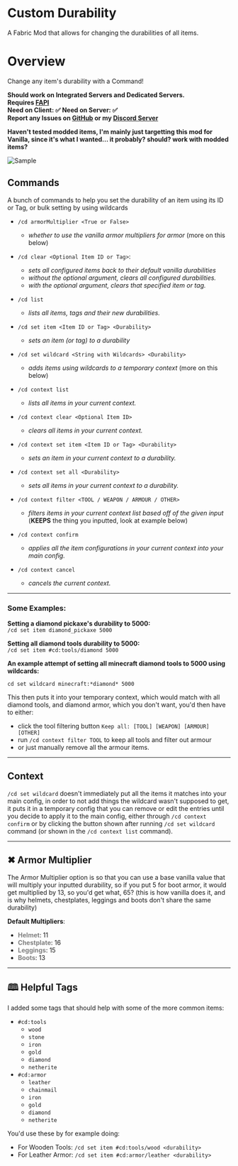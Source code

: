 #  Custom Durability
A Fabric Mod that allows for changing the durabilities of all items.

# Overview
Change any item's durability with a Command!

**Should work on Integrated Servers and Dedicated Servers.**\
**Requires [FAPI](${fabric})**\
**Need on Client: ✅  Need on Server: ✅**\
**Report any Issues on [GitHub](https://github.com/GravityCY/CustomDurability/issues) or my [Discord Server](https://discord.gg/k6SEKxDbpF)**

**Haven't tested modded items, I'm mainly just targetting this mod for Vanilla, since it's what I wanted... it probably? should? work with modded items?**

![Sample](https://i.imgur.com/EcObE6G.png)

## Commands
A bunch of commands to help you set the durability of an item using its ID or Tag, or bulk setting by using wildcards
- `/cd armorMultiplier <True or False>`
  - _whether to use the vanilla armor multipliers for armor_ (more on this below)
- `/cd clear <Optional Item ID or Tag>`: 
  - _sets all configured items back to their default vanilla durabilities_ 
  - _without the optional argument, clears all configured durabilities._
  - _with the optional argument, clears that specified item or tag._
- `/cd list`
  - *lists all items, tags and their new durabilities.*


- `/cd set item <Item ID or Tag> <Durability>`
  - *sets an item (or tag) to a durability*
- `/cd set wildcard <String with Wildcards> <Durability>` 
  - *adds items using wildcards to a temporary context* (more on this below)


- `/cd context list`
  - *lists all items in your current context.*
- `/cd context clear <Optional Item ID>`
  - *clears all items in your current context.*
- `/cd context set item <Item ID or Tag> <Durability>`
  - *sets an item in your current context to a durability.*
- `/cd context set all <Durability>`
  - *sets all items in your current context to a durability.*
- `/cd context filter <TOOL / WEAPON / ARMOUR / OTHER>`
  - *filters items in your current context list based off of the given input* (**KEEPS** the thing you inputted, look at example below) 
- `/cd context confirm`
  - *applies all the item configurations in your current context into your main config.*
- `/cd context cancel`
  - *cancels the current context.*

---

### Some Examples:

**Setting a diamond pickaxe's durability to 5000:**\
`/cd set item diamond_pickaxe 5000`

**Setting all diamond tools durability to 5000:**\
`/cd set item #cd:tools/diamond 5000`

**An example attempt of setting all minecraft diamond tools to 5000 using wildcards:**

`cd set wildcard minecraft:*diamond* 5000`

This then puts it into your temporary context, which would match with all diamond tools, 
and diamond armor, which you don't want, you'd then have to either:
- click the tool filtering button `Keep all: [TOOL] [WEAPON] [ARMOUR] [OTHER]` 
- run `/cd context filter TOOL` to keep all tools and filter out armour
- or just manually remove all the armour items.

---

## Context
`/cd set wildcard` doesn't immediately put all the items it matches into your main config, 
in order to not add things the wildcard wasn't supposed to get, it puts it in a temporary config that you can remove or edit the entries until you decide to 
apply it to the main config, either through `/cd context confirm` or by clicking the button shown after running `/cd set wildcard` command (or shown in the `/cd context list` command).

---

## ✖ Armor Multiplier
The Armor Multiplier option is so that you can use a base vanilla value that will multiply
your inputted durability, so if you put 5 for boot armor, it would get multiplied by 13, so you'd get what, 65?
(this is how vanilla does it, and is why helmets, chestplates, leggings and boots don't share the same durability)

**Default Multipliers**:
- <span style="color:gray;">**Helmet**</span>: 11
- <span style="color:gray;">**Chestplate**</span>: 16
- <span style="color:gray;">**Leggings**</span>: 15
- <span style="color:gray;">**Boots**</span>: 13

---

## 🕮 Helpful Tags
I added some tags that should help with some of the more common items:

- `#cd:tools`
  - `wood`
  - `stone`
  - `iron`
  - `gold`
  - `diamond`
  - `netherite`
- `#cd:armor`
  - `leather`
  - `chainmail`
  - `iron`
  - `gold`
  - `diamond`
  - `netherite`

You'd use these by for example doing:
- For Wooden Tools: `/cd set item #cd:tools/wood <durability>`
- For Leather Armor: `/cd set item #cd:armor/leather <durability>`